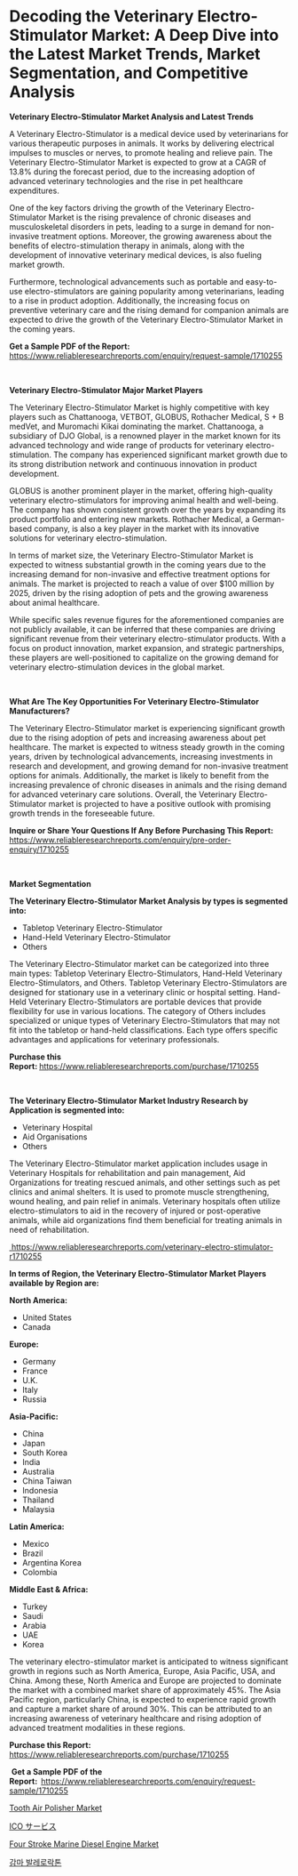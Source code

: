 <p><h1>Decoding the Veterinary Electro-Stimulator Market: A Deep Dive into the Latest Market Trends, Market Segmentation, and Competitive Analysis</h1></p><p><strong>Veterinary Electro-Stimulator Market Analysis and Latest Trends</strong></p>
<p><p>A Veterinary Electro-Stimulator is a medical device used by veterinarians for various therapeutic purposes in animals. It works by delivering electrical impulses to muscles or nerves, to promote healing and relieve pain. The Veterinary Electro-Stimulator Market is expected to grow at a CAGR of 13.8% during the forecast period, due to the increasing adoption of advanced veterinary technologies and the rise in pet healthcare expenditures.</p><p>One of the key factors driving the growth of the Veterinary Electro-Stimulator Market is the rising prevalence of chronic diseases and musculoskeletal disorders in pets, leading to a surge in demand for non-invasive treatment options. Moreover, the growing awareness about the benefits of electro-stimulation therapy in animals, along with the development of innovative veterinary medical devices, is also fueling market growth.</p><p>Furthermore, technological advancements such as portable and easy-to-use electro-stimulators are gaining popularity among veterinarians, leading to a rise in product adoption. Additionally, the increasing focus on preventive veterinary care and the rising demand for companion animals are expected to drive the growth of the Veterinary Electro-Stimulator Market in the coming years.</p></p>
<p><strong>Get a Sample PDF of the Report:&nbsp;</strong> <a href="https://www.reliableresearchreports.com/enquiry/request-sample/1710255">https://www.reliableresearchreports.com/enquiry/request-sample/1710255</a></p>
<p>&nbsp;</p>
<p><strong>Veterinary Electro-Stimulator Major Market Players</strong></p>
<p><p>The Veterinary Electro-Stimulator Market is highly competitive with key players such as Chattanooga, VETBOT, GLOBUS, Rothacher Medical, S + B medVet, and Muromachi Kikai dominating the market. Chattanooga, a subsidiary of DJO Global, is a renowned player in the market known for its advanced technology and wide range of products for veterinary electro-stimulation. The company has experienced significant market growth due to its strong distribution network and continuous innovation in product development.</p><p>GLOBUS is another prominent player in the market, offering high-quality veterinary electro-stimulators for improving animal health and well-being. The company has shown consistent growth over the years by expanding its product portfolio and entering new markets. Rothacher Medical, a German-based company, is also a key player in the market with its innovative solutions for veterinary electro-stimulation.</p><p>In terms of market size, the Veterinary Electro-Stimulator Market is expected to witness substantial growth in the coming years due to the increasing demand for non-invasive and effective treatment options for animals. The market is projected to reach a value of over $100 million by 2025, driven by the rising adoption of pets and the growing awareness about animal healthcare.</p><p>While specific sales revenue figures for the aforementioned companies are not publicly available, it can be inferred that these companies are driving significant revenue from their veterinary electro-stimulator products. With a focus on product innovation, market expansion, and strategic partnerships, these players are well-positioned to capitalize on the growing demand for veterinary electro-stimulation devices in the global market.</p></p>
<p>&nbsp;</p>
<p><strong>What Are The Key Opportunities For Veterinary Electro-Stimulator Manufacturers?</strong></p>
<p><p>The Veterinary Electro-Stimulator market is experiencing significant growth due to the rising adoption of pets and increasing awareness about pet healthcare. The market is expected to witness steady growth in the coming years, driven by technological advancements, increasing investments in research and development, and growing demand for non-invasive treatment options for animals. Additionally, the market is likely to benefit from the increasing prevalence of chronic diseases in animals and the rising demand for advanced veterinary care solutions. Overall, the Veterinary Electro-Stimulator market is projected to have a positive outlook with promising growth trends in the foreseeable future.</p></p>
<p><strong>Inquire or Share Your Questions If Any Before Purchasing This Report:</strong> <a href="https://www.reliableresearchreports.com/enquiry/pre-order-enquiry/1710255">https://www.reliableresearchreports.com/enquiry/pre-order-enquiry/1710255</a></p>
<p>&nbsp;</p>
<p><strong>Market Segmentation</strong></p>
<p><strong>The Veterinary Electro-Stimulator Market Analysis by types is segmented into:</strong></p>
<p><ul><li>Tabletop Veterinary Electro-Stimulator</li><li>Hand-Held Veterinary Electro-Stimulator</li><li>Others</li></ul></p>
<p><p>The Veterinary Electro-Stimulator market can be categorized into three main types: Tabletop Veterinary Electro-Stimulators, Hand-Held Veterinary Electro-Stimulators, and Others. Tabletop Veterinary Electro-Stimulators are designed for stationary use in a veterinary clinic or hospital setting. Hand-Held Veterinary Electro-Stimulators are portable devices that provide flexibility for use in various locations. The category of Others includes specialized or unique types of Veterinary Electro-Stimulators that may not fit into the tabletop or hand-held classifications. Each type offers specific advantages and applications for veterinary professionals.</p></p>
<p><strong>Purchase this Report:&nbsp;</strong><a href="https://www.reliableresearchreports.com/purchase/1710255">https://www.reliableresearchreports.com/purchase/1710255</a></p>
<p>&nbsp;</p>
<p><strong>The Veterinary Electro-Stimulator Market Industry Research by Application is segmented into:</strong></p>
<p><ul><li>Veterinary Hospital</li><li>Aid Organisations</li><li>Others</li></ul></p>
<p><p>The Veterinary Electro-Stimulator market application includes usage in Veterinary Hospitals for rehabilitation and pain management, Aid Organizations for treating rescued animals, and other settings such as pet clinics and animal shelters. It is used to promote muscle strengthening, wound healing, and pain relief in animals. Veterinary hospitals often utilize electro-stimulators to aid in the recovery of injured or post-operative animals, while aid organizations find them beneficial for treating animals in need of rehabilitation.</p></p>
<p><a href="https://www.reliableresearchreports.com/veterinary-electro-stimulator-r1710255">&nbsp;https://www.reliableresearchreports.com/veterinary-electro-stimulator-r1710255</a></p>
<p><strong>In terms of Region, the Veterinary Electro-Stimulator Market Players available by Region are:</strong></p>
<p>
    <p> <strong> North America: </strong>
        <ul>
            <li>United States</li>
            <li>Canada</li>
        </ul>
        </p> 
    <p> <strong> Europe: </strong>
        <ul>
            <li>Germany</li>
            <li>France</li>
            <li>U.K.</li>
            <li>Italy</li>
            <li>Russia</li>
        </ul>
        </p> 
    <p> <strong> Asia-Pacific: </strong>
        <ul>
            <li>China</li>
            <li>Japan</li>
            <li>South Korea</li>
            <li>India</li>
            <li>Australia</li>
            <li>China Taiwan</li>
            <li>Indonesia</li>
            <li>Thailand</li>
            <li>Malaysia</li>
        </ul>
        </p> 
    <p> <strong> Latin America: </strong>
        <ul>
            <li>Mexico</li>
            <li>Brazil</li>
            <li>Argentina Korea</li>
            <li>Colombia</li>
        </ul>
        </p> 
    <p> <strong> Middle East & Africa: </strong>
        <ul>
            <li>Turkey</li>
            <li>Saudi</li>
            <li>Arabia</li>
            <li>UAE</li>
            <li>Korea</li>
        </ul>
    </p>
    </p>
<p><p>The veterinary electro-stimulator market is anticipated to witness significant growth in regions such as North America, Europe, Asia Pacific, USA, and China. Among these, North America and Europe are projected to dominate the market with a combined market share of approximately 45%. The Asia Pacific region, particularly China, is expected to experience rapid growth and capture a market share of around 30%. This can be attributed to an increasing awareness of veterinary healthcare and rising adoption of advanced treatment modalities in these regions.</p></p>
<p><strong>Purchase this Report: </strong><a href="https://www.reliableresearchreports.com/purchase/1710255">https://www.reliableresearchreports.com/purchase/1710255</a></p>
<p>&nbsp;<strong>Get a Sample PDF of the Report:&nbsp;&nbsp;</strong><a href="https://www.reliableresearchreports.com/enquiry/request-sample/1710255">https://www.reliableresearchreports.com/enquiry/request-sample/1710255</a></p>
<p><strong></strong></p>
<p><p><a href="https://medium.com/@erinveum/global-tooth-air-polisher-market-focus-on-product-type-table-top-polisher-handy-polisher-end-e0b976da6dbd">Tooth Air Polisher Market</a></p><p><a href="https://github.com/ycmtqqhvk3273/Market-Research-Report-List-3/blob/main/1353488184932.md">ICO サービス</a></p><p><a href="https://medium.com/@lottierunte1948/market-forecast-global-four-stroke-marine-diesel-engine-trends-and-impact-analysis-2024-2031-028a862d4ec1">Four Stroke Marine Diesel Engine Market</a></p><p><a href="https://github.com/lkwggful07722/Market-Research-Report-List-3/blob/main/711389551.md">감마 발레로락톤</a></p></p>